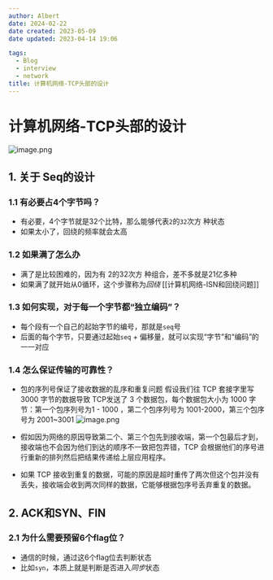 ```yaml
---
author: Albert
date: 2024-02-22
date created: 2023-05-09
date updated: 2023-04-14 19:06

tags:
  - Blog
  - interview
  - network
title: 计算机网络-TCP头部的设计
---
```


# 计算机网络-TCP头部的设计

![image.png](https://img-20221128.oss-cn-shanghai.aliyuncs.com/img-2022-11/20230414150654.png)

## 1. 关于 Seq的设计

### 1.1 有必要占4个字节吗？

- 有必要，4个字节就是32个比特，那么能够代表`2`的`32`次方 种状态
- 如果太小了，回绕的频率就会太高

### 1.2 如果满了怎么办

- 满了是比较困难的，因为有 2的32次方 种组合，差不多就是21亿多种
- 如果满了就开始从0循环，这个步骤称为*回绕*
  [[计算机网络-ISN和回绕问题]]

### 1.3 如何实现，对于每一个字节都“独立编码”？

- 每个段有一个自己的起始字节的编号，那就是`seq`号
- 后面的每个字节，只要通过起始`seq` + 偏移量，就可以实现“字节”和“编码”的一一对应

### 1.4 怎么保证传输的可靠性？

- 包的序列号保证了接收数据的乱序和重复问题 假设我们往 TCP 套接字里写 3000 字节的数据导致 TCP发送了 3 个数据包，每个数据包大小为 1000 字节：第一个包序列号为1 - 1000 ，第二个包序列号为 1001-2000，第三个包序号为 2001~3001
  ![image.png](https://img-20221128.oss-cn-shanghai.aliyuncs.com/img-2022-11/20230414190626.png)

- 假如因为网络的原因导致第二个、第三个包先到接收端，第一个包最后才到，接收端也不会因为他们到达的顺序不一致把包弄错，TCP 会根据他们的序号进行重新的排列然后把结果传递给上层应用程序。
- 如果 TCP 接收到重复的数据，可能的原因是超时重传了两次但这个包并没有丢失，接收端会收到两次同样的数据，它能够根据包序号丢弃重复的数据。

## 2. ACK和SYN、FIN

### 2.1 为什么需要预留6个flag位？

- 通信的时候，通过这6个flag位去判断状态
- 比如`syn`，本质上就是判断是否进入*同步*状态
